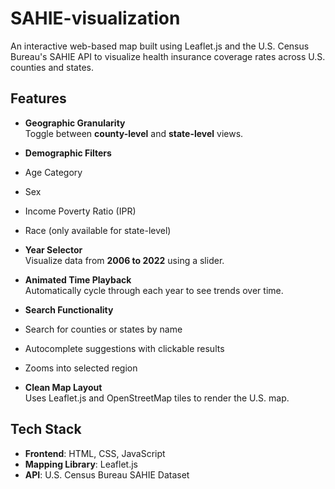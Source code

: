 # SAHIE-visualization
An interactive web-based map built using Leaflet.js and the U.S. Census Bureau's SAHIE API to visualize health insurance coverage rates across U.S. counties and states. 

##  Features

-  **Geographic Granularity**  
  Toggle between **county-level** and **state-level** views.

-  **Demographic Filters**
  - Age Category
  - Sex
  - Income Poverty Ratio (IPR)
  - Race (only available for state-level)

-  **Year Selector**  
  Visualize data from **2006 to 2022** using a slider.

-  **Animated Time Playback**  
  Automatically cycle through each year to see trends over time.

-  **Search Functionality**
  - Search for counties or states by name
  - Autocomplete suggestions with clickable results
  - Zooms into selected region

- **Clean Map Layout**  
  Uses Leaflet.js and OpenStreetMap tiles to render the U.S. map.

## Tech Stack

- **Frontend**: HTML, CSS, JavaScript
- **Mapping Library**: Leaflet.js
- **API**: U.S. Census Bureau SAHIE Dataset
